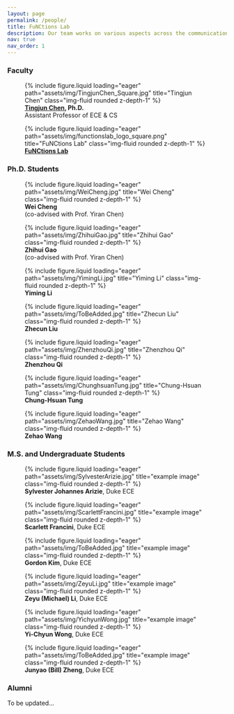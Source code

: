 ```yaml
---
layout: page
permalink: /people/
title: FuNCtions Lab
description: Our team works on various aspects across the communication, computation, and cooperation in future networks and systems
nav: true
nav_order: 1
---
```


### **Faculty**

<div class="row">
    <div class="col-sm mt-5 mt-md-0">
        <figure class="text-center">
            {% include figure.liquid loading="eager" path="assets/img/TingjunChen_Square.jpg" title="Tingjun Chen" class="img-fluid rounded z-depth-1" %}
            <figcaption><strong><a href="https://functions-lab.github.io/">Tingjun Chen</a>, Ph.D.</strong><br>Assistant Professor of ECE &amp; CS</figcaption>
        </figure>
    </div>
    <div class="col-sm mt-5 mt-md-0">
        <figure class="text-center">
            {% include figure.liquid loading="eager" path="assets/img/functionslab_logo_square.png" title="FuNCtions Lab" class="img-fluid rounded z-depth-1" %}
            <figcaption><strong><a href="https://functions-lab.github.io/">FuNCtions Lab</a></strong></figcaption>
        </figure>
    </div>
    <div class="col-sm mt-5 mt-md-0">
    </div>
    <div class="col-sm mt-5 mt-md-0">
    </div>
    <div class="col-sm mt-5 mt-md-0">
    </div>
</div>

### **Ph.D. Students**

<div class="row">
    <div class="col-sm mt-5 mt-md-0">
        <figure class="text-center">
            {% include figure.liquid loading="eager" path="assets/img/WeiCheng.jpg" title="Wei Cheng" class="img-fluid rounded z-depth-1" %}
            <figcaption><strong>Wei Cheng</strong><br>(co-advised with Prof. Yiran Chen)</figcaption>
        </figure>
    </div>
    <div class="col-sm mt-5 mt-md-0">
        <figure class="text-center">
            {% include figure.liquid loading="eager" path="assets/img/ZhihuiGao.jpg" title="Zhihui Gao" class="img-fluid rounded z-depth-1" %}
            <figcaption><strong>Zhihui Gao</strong><br>(co-advised with Prof. Yiran Chen)</figcaption>
        </figure>
    </div>
    <div class="col-sm mt-4 mt-md-0">
        <figure class="text-center">
            {% include figure.liquid loading="eager" path="assets/img/YimingLi.jpg" title="Yiming Li" class="img-fluid rounded z-depth-1" %}
            <figcaption><strong>Yiming Li</strong></figcaption>
        </figure>
    </div>
    <div class="col-sm mt-4 mt-md-0">
        <figure class="text-center">
            {% include figure.liquid loading="eager" path="assets/img/ToBeAdded.jpg" title="Zhecun Liu" class="img-fluid rounded z-depth-1" %}
            <figcaption><strong>Zhecun Liu</strong></figcaption>
        </figure>
    </div>
    <div class="col-sm mt-5 mt-md-0">
        <figure class="text-center">
            {% include figure.liquid loading="eager" path="assets/img/ZhenzhouQi.jpg" title="Zhenzhou Qi" class="img-fluid rounded z-depth-1" %}
            <figcaption><strong>Zhenzhou Qi</strong></figcaption>
        </figure>
    </div>
</div>

<div class="row">
    <div class="col-sm mt-5 mt-md-0">
        <figure class="text-center">
            {% include figure.liquid loading="eager" path="assets/img/ChunghsuanTung.jpg" title="Chung-Hsuan Tung" class="img-fluid rounded z-depth-1" %}
            <figcaption><strong>Chung-Hsuan Tung</strong></figcaption>
        </figure>
    </div>
    <div class="col-sm mt-5 mt-md-0">
        <figure class="text-center">
            {% include figure.liquid loading="eager" path="assets/img/ZehaoWang.jpg" title="Zehao Wang" class="img-fluid rounded z-depth-1" %}
            <figcaption><strong>Zehao Wang</strong></figcaption>
        </figure>
    </div>
    <div class="col-sm mt-5 mt-md-0">
    </div>
    <div class="col-sm mt-5 mt-md-0">
    </div>
    <div class="col-sm mt-5 mt-md-0">
    </div>
</div>

### **M.S. and Undergraduate Students**

<div class="row">
    <div class="col-sm mt-5 mt-md-0">
        <figure class="text-center">
            {% include figure.liquid loading="eager" path="assets/img/SylvesterArizie.jpg" title="example image" class="img-fluid rounded z-depth-1" %}
            <figcaption><strong>Sylvester Johannes Arizie</strong>, Duke ECE</figcaption>
        </figure>
    </div>
    <div class="col-sm mt-5 mt-md-0">
        <figure class="text-center">
            {% include figure.liquid loading="eager" path="assets/img/ScarlettFrancini.jpg" title="example image" class="img-fluid rounded z-depth-1" %}
            <figcaption><strong>Scarlett Francini</strong>, Duke ECE</figcaption>
        </figure>
    </div>
    <div class="col-sm mt-5 mt-md-0">
        <figure class="text-center">
            {% include figure.liquid loading="eager" path="assets/img/ToBeAdded.jpg" title="example image" class="img-fluid rounded z-depth-1" %}
            <figcaption><strong>Gordon Kim</strong>, Duke ECE</figcaption>
        </figure>
    </div>
    <div class="col-sm mt-5 mt-md-0">
        <figure class="text-center">
            {% include figure.liquid loading="eager" path="assets/img/ZeyuLi.jpg" title="example image" class="img-fluid rounded z-depth-1" %}
            <figcaption><strong>Zeyu (Michael) Li</strong>, Duke ECE</figcaption>
        </figure>
    </div>
    <div class="col-sm mt-5 mt-md-0">
        <figure class="text-center">
            {% include figure.liquid loading="eager" path="assets/img/YichyunWong.jpg" title="example image" class="img-fluid rounded z-depth-1" %}
            <figcaption><strong>Yi-Chyun Wong</strong>, Duke ECE</figcaption>
        </figure>
    </div>
</div>

<div class="row">
    <div class="col-sm mt-5 mt-md-0">
        <figure class="text-center">
            {% include figure.liquid loading="eager" path="assets/img/ToBeAdded.jpg" title="example image" class="img-fluid rounded z-depth-1" %}
            <figcaption><strong>Junyao (Bill) Zheng</strong>, Duke ECE</figcaption>
        </figure>
    </div>
    <div class="col-sm mt-5 mt-md-0">
    </div>
    <div class="col-sm mt-5 mt-md-0">
    </div>
    <div class="col-sm mt-5 mt-md-0">
    </div>
    <div class="col-sm mt-5 mt-md-0">
    </div>
</div>

### **Alumni**

To be updated...